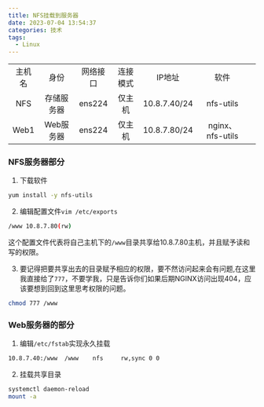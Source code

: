 ```yaml
---
title: NFS挂载到服务器
date: 2023-07-04 13:54:37
categories: 技术
tags:
  - Linux
---
```


||||||||
|:-:|:-:|:-:|:-:|:-:|:-:|:-:|
|主机名|身份|网络接口|连接模式|IP地址|软件|
|NFS|存储服务器|ens224|仅主机|10.8.7.40/24|nfs-utils|
|Web1|Web服务器|ens224|仅主机|10.8.7.80/24|nginx、nfs-utils|

### NFS服务器部分

1. 下载软件

```bash
yum install -y nfs-utils
```

<!-- more -->

2. 编辑配置文件`vim /etc/exports`

```bash
/www 10.8.7.80(rw)
```

这个配置文件代表将自己主机下的`/www`目录共享给10.8.7.80主机，并且赋予读和写的权限。

3. 要记得把要共享出去的目录赋予相应的权限，要不然访问起来会有问题,在这里我直接给了`777`，不要学我，只是告诉你们如果后期NGINX访问出现404，应该要想到回到这里思考权限的问题。

```bash
chmod 777 /www
```

### Web服务器的部分

1. 编辑`/etc/fstab`实现永久挂载

```bash
10.8.7.40:/www  /www    nfs     rw,sync 0 0
```
2. 挂载共享目录

```bash
systemctl daemon-reload
mount -a
```